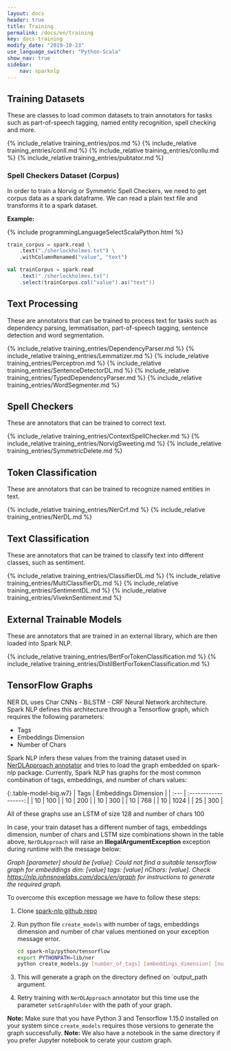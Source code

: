 ```yaml
---
layout: docs
header: true
title: Training
permalink: /docs/en/training
key: docs-training
modify_date: "2019-10-23"
use_language_switcher: "Python-Scala"
show_nav: true
sidebar:
    nav: sparknlp
---
```


## Training Datasets
These are classes to load common datasets to train annotators for tasks such as
part-of-speech tagging, named entity recognition, spell checking and more.

{% include_relative training_entries/pos.md %}
{% include_relative training_entries/conll.md %}
{% include_relative training_entries/conllu.md %}
{% include_relative training_entries/pubtator.md %}

<div class="h3-box" markdown="1">

### Spell Checkers Dataset (Corpus)

In order to train a Norvig or Symmetric Spell Checkers, we need to get corpus data as a spark dataframe. We can read a plain text file and transforms it to a spark dataset.

**Example:**

<div class="tabs-box" markdown="1">

{% include programmingLanguageSelectScalaPython.html %}

```python
train_corpus = spark.read \
    .text("./sherlockholmes.txt") \
    .withColumnRenamed("value", "text")
```

```scala
val trainCorpus = spark.read
    .text("./sherlockholmes.txt")
    .select(trainCorpus.col("value").as("text"))
```

</div></div>

## Text Processing
These are annotators that can be trained to process text for tasks such as
dependency parsing, lemmatisation, part-of-speech tagging, sentence detection
and word segmentation.

{% include_relative training_entries/DependencyParser.md %}
{% include_relative training_entries/Lemmatizer.md %}
{% include_relative training_entries/Perceptron.md %}
{% include_relative training_entries/SentenceDetectorDL.md %}
{% include_relative training_entries/TypedDependencyParser.md %}
{% include_relative training_entries/WordSegmenter.md %}

## Spell Checkers
These are annotators that can be trained to correct text.

{% include_relative training_entries/ContextSpellChecker.md %}
{% include_relative training_entries/NorvigSweeting.md %}
{% include_relative training_entries/SymmetricDelete.md %}

## Token Classification
These are annotators that can be trained to recognize named entities in text.

{% include_relative training_entries/NerCrf.md %}
{% include_relative training_entries/NerDL.md %}

## Text Classification
These are annotators that can be trained to classify text into different
classes, such as sentiment.

{% include_relative training_entries/ClassifierDL.md %}
{% include_relative training_entries/MultiClassifierDL.md %}
{% include_relative training_entries/SentimentDL.md %}
{% include_relative training_entries/ViveknSentiment.md %}

## External Trainable Models
These are annotators that are trained in an external library, which are then
loaded into Spark NLP.

{% include_relative training_entries/BertForTokenClassification.md %}
{% include_relative training_entries/DistilBertForTokenClassification.md %}


## TensorFlow Graphs
NER DL uses Char CNNs - BiLSTM - CRF Neural Network architecture. Spark NLP defines this architecture through a Tensorflow graph, which requires the following parameters:

- Tags
- Embeddings Dimension
- Number of Chars

Spark NLP infers these values from the training dataset used in [NerDLApproach annotator](annotators.md#ner-dl) and tries to load the graph embedded on spark-nlp package.
Currently, Spark NLP has graphs for the most common combination of tags, embeddings, and number of chars values:

{:.table-model-big.w7}
| Tags | Embeddings Dimension |
| :--- | :------------------: |
|  10  |       100            |
|  10  |       200            |
|  10  |       300            |
|  10  |       768            |
|  10  |       1024           |
|  25  |       300            |

All of these graphs use an LSTM of size 128 and number of chars 100

In case, your train dataset has a different number of tags, embeddings dimension, number of chars and LSTM size combinations shown in the table above, `NerDLApproach` will raise an **IllegalArgumentException** exception during runtime with the message below:

*Graph [parameter] should be [value]: Could not find a suitable tensorflow graph for embeddings dim: [value] tags: [value] nChars: [value]. Check https://nlp.johnsnowlabs.com/docs/en/graph for instructions to generate the required graph.*

To overcome this exception message we have to follow these steps:

1. Clone [spark-nlp github repo](https://github.com/JohnSnowLabs/spark-nlp)

2. Run python file `create_models` with number of tags, embeddings dimension and number of char values mentioned on your exception message error.

    ```bash
    cd spark-nlp/python/tensorflow
    export PYTHONPATH=lib/ner
    python create_models.py [number_of_tags] [embeddings_dimension] [number_of_chars] [output_path]
    ```

3. This will generate a graph on the directory defined on `output_path argument.

4. Retry training with `NerDLApproach` annotator but this time use the parameter `setGraphFolder` with the path of your graph.

**Note:**  Make sure that you have Python 3 and Tensorflow 1.15.0 installed on your system since `create_models` requires those versions to generate the graph successfully.
**Note:**  We also have a notebook in the same directory if you prefer Jupyter notebook to cerate your custom graph.
